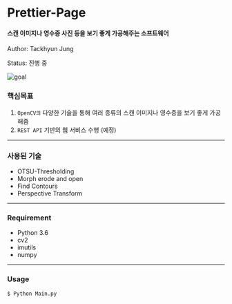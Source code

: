 # Prettier-Page
#### 스캔 이미지나 영수증 사진 등을 보기 좋게 가공해주는 소프트웨어

Author: Tackhyun Jung

Status: 진행 중

![goal](https://user-images.githubusercontent.com/41291493/108651705-b2cd0900-7505-11eb-8365-f7ae7a09d022.png)

### 핵심목표
1) `OpenCV의` 다양한 기술을 통해 여러 종류의 스캔 이미지나 영수증을 보기 좋게 가공해줌
2) `REST API` 기반의 웹 서비스 수행 (예정)

---

### 사용된 기술
* OTSU-Thresholding
* Morph erode and open
* Find Contours
* Perspective Transform

---

### Requirement
* Python 3.6
* cv2
* imutils
* numpy

---

### Usage

```
$ Python Main.py
```
